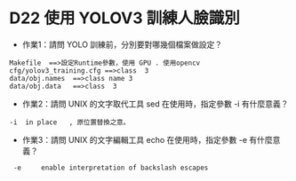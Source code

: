 # D22 使用 YOLOV3 訓練人臉識別

* 作業1：請問 YOLO 訓練前，分別要對哪幾個檔案做設定？
```
Makefile  ==>設定Runtime參數，使用 GPU . 使用opencv 
cfg/yolov3_training.cfg ==>class  3
data/obj.names  ==>class name 3
data/obj.data   ==>class  3

```
* 作業2：請問 UNIX 的文字取代工具 sed 在使用時，指定參數 -i 有什麼意義？
```
-i  in place   , 原位置替換之意。
```

* 作業3：請問 UNIX 的文字編輯工具 echo 在使用時，指定參數 -e 有什麼意義？
```
 -e     enable interpretation of backslash escapes

```
